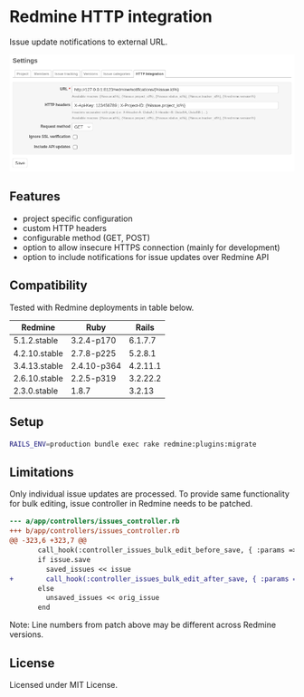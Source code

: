 # Redmine HTTP integration

Issue update notifications to external URL.

![screenshot](screenshot.png)

## Features

- project specific configuration
- custom HTTP headers
- configurable method (GET, POST)
- option to allow insecure HTTPS connection (mainly for development)
- option to include notifications for issue updates over Redmine API

## Compatibility

Tested with Redmine deployments in table below.

| Redmine       | Ruby        | Rails    |
|---------------|-------------|----------|
| 5.1.2.stable  | 3.2.4-p170  | 6.1.7.7  |
| 4.2.10.stable | 2.7.8-p225  | 5.2.8.1  |
| 3.4.13.stable | 2.4.10-p364 | 4.2.11.1 |
| 2.6.10.stable | 2.2.5-p319  | 3.2.22.2 |
| 2.3.0.stable  | 1.8.7       | 3.2.13   |

## Setup

```sh
RAILS_ENV=production bundle exec rake redmine:plugins:migrate
```

## Limitations

Only individual issue updates are processed. To provide same functionality for bulk editing, issue controller in Redmine needs to be patched.

```diff
--- a/app/controllers/issues_controller.rb
+++ b/app/controllers/issues_controller.rb
@@ -323,6 +323,7 @@
       call_hook(:controller_issues_bulk_edit_before_save, { :params => params, :issue => issue })
       if issue.save
         saved_issues << issue
+        call_hook(:controller_issues_bulk_edit_after_save, { :params => params, :issue => issue, :journal => journal })
       else
         unsaved_issues << orig_issue
       end
```

Note: Line numbers from patch above may be different across Redmine versions.

## License

Licensed under MIT License.

